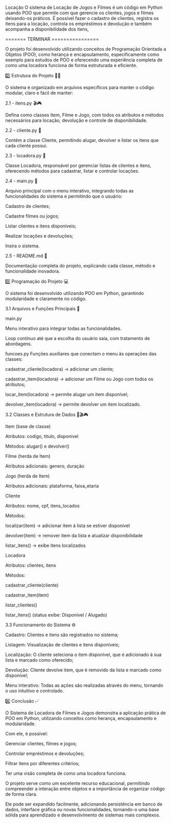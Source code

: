 Locação
O sistema de Locação de Jogos e Filmes é um código em Python usando POO que permite com que gerencie os clientes, jogos e filmes deixando-os práticos. É possível fazer o cadastro de clientes, registra os itens para a locação, controla os empréstimos e devolução e também acompanha a disponibilidade dos itens,

======= TERMINAR ================




O projeto foi desenvolvido utilizando conceitos de Programação Orientada a Objetos (POO), como herança e encapsulamento, especificamente como exemplo para estudos de POO e oferecendo uma experiência completa de como uma locadora funciona de forma estruturada e eficiente.

2️⃣ Estrutura do Projeto 👨‍💻

O sistema é organizado em arquivos específicos para manter o código modular, claro e fácil de manter:

2.1 - itens.py 🎬🎮

Defina como classes Item, Filme e Jogo, com todos os atributos e métodos necessários para locação, devolução e controle de disponibilidade.

2.2 - cliente.py 👤

Contém a classe Cliente, permitindo alugar, devolver e listar os itens que cada cliente possui.

2.3 - locadora.py 🏢

Classe Locadora, responsável por gerenciar listas de clientes e itens, oferecendo métodos para cadastrar, listar e controlar locações.

2.4 - main.py 🚀

Arquivo principal com o menu interativo, integrando todas as funcionalidades do sistema e permitindo que o usuário:

Cadastro de clientes;

Cadastre filmes ou jogos;

Listar clientes e itens disponíveis;

Realizar locações e devoluções;

Insira o sistema.

2.5 - README.md 📃

Documentação completa do projeto, explicando cada classe, método e funcionalidade inovadora.

3️⃣ Programação do Projeto 💻

O sistema foi desenvolvido utilizando POO em Python, garantindo modularidade e claramente no código.

3.1 Arquivos e Funções Principais 📂

main.py

Menu interativo para integrar todas as funcionalidades.

Loop contínuo até que a escolha do usuário saia, com tratamento de abordagens.

funcoes.py Funções auxiliares que conectam o menu às operações das classes:

cadastrar_cliente(locadora) → adicionar um cliente;

cadastrar_item(locadora) → adicionar um Filme ou Jogo com todos os atributos;

locar_item(locadora) → permite alugar um item disponível;

devolver_item(locadora) → permite devolver um item localizado.

3.2 Classes e Estrutura de Dados 🏢🎬🎮

Item (base de classe)

Atributos: codigo, titulo, disponivel

Métodos: alugar() e devolver()

Filme (herda de Item)

Atributos adicionais: genero, duração

Jogo (herda de Item)

Atributos adicionais: plataforma, faixa_etaria

Cliente

Atributos: nome, cpf, itens_locados

Métodos:

localizar(item) → adicionar item à lista se estiver disponível

devolver(item) → remover item da lista e atualizar disponibilidade

listar_itens() → exibe itens localizados

Locadora

Atributos: clientes, itens

Métodos:

cadastrar_cliente(cliente)

cadastrar_item(item)

listar_clientes()

listar_itens() (status exibe: Disponível / Alugado)

3.3 Funcionamento do Sistema ⚙️

Cadastro: Clientes e itens são registrados no sistema;

Listagem: Visualização de clientes e itens disponíveis;

Localização: O cliente seleciona o item disponível, que é adicionado à sua lista e marcado como oferecido;

Devolução: Cliente devolve item, que é removido da lista e marcado como disponível;

Menu interativo: Todas as ações são realizadas através do menu, tornando o uso intuitivo e controlado.

4️⃣ Conclusão ✅

O Sistema de Locadora de Filmes e Jogos demonstra a aplicação prática de POO em Python, utilizando conceitos como herança, encapsulamento e modularidade.

Com ele, é possível:

Gerenciar clientes, filmes e jogos;

Controlar empréstimos e devoluções;

Filtrar itens por diferentes critérios;

Ter uma visão completa de como uma locadora funciona.

O projeto serve como um excelente recurso educacional, permitindo compreender a interação entre objetos e a importância de organizar código de forma clara.

Ele pode ser expandido facilmente, adicionando persistência em banco de dados, interface gráfica ou novas funcionalidades, tornando-o uma base sólida para aprendizado e desenvolvimento de sistemas mais complexos.
